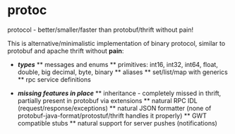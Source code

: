 protoc
======

protocol - better/smaller/faster than protobuf/thrift without pain!

This is alternative/minimalistic implementation of binary protocol, similar to protobuf and apache thrift without **pain**:
* **_types_**
** messages and enums
** primitives: int16, int32, int64, float, double, big decimal, byte, binary
** aliases 
** set/list/map with generics
** rpc service definitions

* **_missing features in place_**
** inheritance - completely missed in thrift, partially present in protobuf via extensions
** natural RPC IDL (request/response/exceptions)
** natural JSON formatter (none of protobuf-java-format/protostuf/thrift handles it properly)
** GWT compatible stubs
** natural support for server pushes (notifications)
 